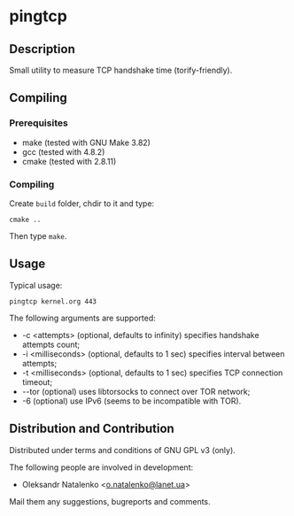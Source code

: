 pingtcp
=======

Description
-----------

Small utility to measure TCP handshake time (torify-friendly).

Compiling
---------

### Prerequisites

* make (tested with GNU Make 3.82)
* gcc (tested with 4.8.2)
* cmake (tested with 2.8.11)

### Compiling

Create `build` folder, chdir to it and type:

`cmake ..`

Then type `make`.

Usage
-----

Typical usage:

`pingtcp kernel.org 443`

The following arguments are supported:

* -c &lt;attempts&gt; (optional, defaults to infinity) specifies handshake attempts count;
* -i &lt;milliseconds&gt; (optional, defaults to 1 sec) specifies interval between attempts;
* -t &lt;milliseconds&gt; (optional, defaults to 1 sec) specifies TCP connection timeout;
* --tor (optional) uses libtorsocks to connect over TOR network;
* -6 (optional) use IPv6 (seems to be incompatible with TOR).

Distribution and Contribution
-----------------------------

Distributed under terms and conditions of GNU GPL v3 (only).

The following people are involved in development:

* Oleksandr Natalenko &lt;o.natalenko@lanet.ua&gt;

Mail them any suggestions, bugreports and comments.
